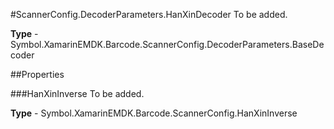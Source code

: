 #ScannerConfig.DecoderParameters.HanXinDecoder
To be added.

**Type** - Symbol.XamarinEMDK.Barcode.ScannerConfig.DecoderParameters.BaseDecoder

##Properties

###HanXinInverse
To be added.

**Type** - Symbol.XamarinEMDK.Barcode.ScannerConfig.HanXinInverse



